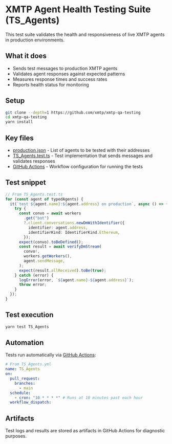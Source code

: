# XMTP Agent Health Testing Suite (TS_Agents)

This test suite validates the health and responsiveness of live XMTP agents in production environments.

## What it does

- Sends test messages to production XMTP agents
- Validates agent responses against expected patterns
- Measures response times and success rates
- Reports health status for monitoring

## Setup

```bash
git clone --depth=1 https://github.com/xmtp/xmtp-qa-testing
cd xmtp-qa-testing
yarn install
```

## Key files

- [production.json](./production.json) - List of agents to be tested with their addresses
- [TS_Agents.test.ts](./TS_Agents.test.ts) - Test implementation that sends messages and validates responses
- [GitHub Actions](https://github.com/xmtp/xmtp-qa-testing/actions/workflows/Agents.yml) - Workflow configuration for running the tests

## Test snippet

```typescript
// From TS_Agents.test.ts
for (const agent of typedAgents) {
  it(`test ${agent.name}:${agent.address} on production`, async () => {
    try {
      const convo = await workers
        .get("bot")
        ?.client.conversations.newDmWithIdentifier({
          identifier: agent.address,
          identifierKind: IdentifierKind.Ethereum,
        });
      expect(convo).toBeDefined();
      const result = await verifyDmStream(
        convo!,
        workers.getWorkers(),
        agent.sendMessage,
      );
      expect(result.allReceived).toBe(true);
    } catch (error) {
      logError(error, `${agent.name}-${agent.address}`);
      throw error;
    }
  });
}
```

## Test execution

```bash
yarn test TS_Agents
```

## Automation

Tests run automatically via [GitHub Actions](https://github.com/xmtp/xmtp-qa-testing/actions/workflows/Agents.yml):

```yaml
# From TS_Agents.yml
name: TS_Agents
on:
  pull_request:
    branches:
      - main
  schedule:
    - cron: "10 * * * *" # Runs at 10 minutes past each hour
  workflow_dispatch:
```

## Artifacts

Test logs and results are stored as artifacts in GitHub Actions for diagnostic purposes.
